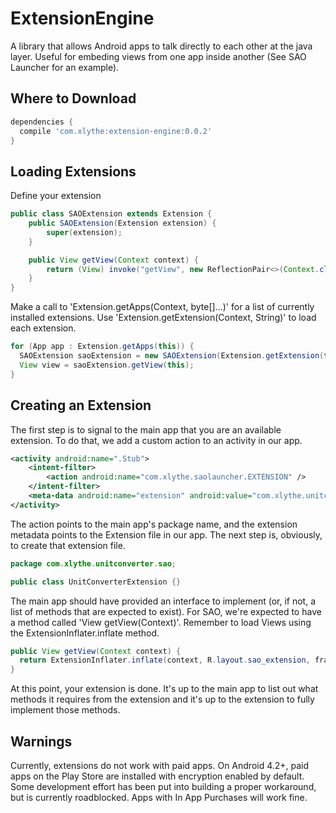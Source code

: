 ExtensionEngine
===============
A library that allows Android apps to talk directly to each other at the java layer. Useful for embeding views from one app inside another (See SAO Launcher for an example).

Where to Download
-----------------
```groovy
dependencies {
  compile 'com.xlythe:extension-engine:0.0.2'
}
```

Loading Extensions
----------------
Define your extension
```java
public class SAOExtension extends Extension {
    public SAOExtension(Extension extension) {
        super(extension);
    }

    public View getView(Context context) {
        return (View) invoke("getView", new ReflectionPair<>(Context.class, context));
    }
}

```

Make a call to 'Extension.getApps(Context, byte[]...)' for a list of currently installed extensions.
Use 'Extension.getExtension(Context, String)' to load each extension.
```java
for (App app : Extension.getApps(this)) {
  SAOExtension saoExtension = new SAOExtension(Extension.getExtension(this, app));
  View view = saoExtension.getView(this);
}
```


Creating an Extension
----------------
The first step is to signal to the main app that you are an available extension.
To do that, we add a custom action to an activity in our app.
```xml
<activity android:name=".Stub">
    <intent-filter>
        <action android:name="com.xlythe.saolauncher.EXTENSION" />
    </intent-filter>
    <meta-data android:name="extension" android:value="com.xlythe.unitconverter.sao.UnitConverterExtension" />
</activity>
```
The action points to the main app's package name, and the extension metadata points to the Extension file in our app.
The next step is, obviously, to create that extension file.
```java
package com.xlythe.unitconverter.sao;

public class UnitConverterExtension {}
```
The main app should have provided an interface to implement (or, if not, a list of methods that are expected to exist).
For SAO, we're expected to have a method called 'View getView(Context)'. Remember to load Views using the ExtensionInflater.inflate method.
```java
public View getView(Context context) {
  return ExtensionInflater.inflate(context, R.layout.sao_extension, frame);
}
```
At this point, your extension is done. It's up to the main app to list out what methods it requires from the extension
and it's up to the extension to fully implement those methods.

Warnings
----------------
Currently, extensions do not work with paid apps. On Android 4.2+, paid apps on the Play Store are installed with encryption enabled by default.
Some development effort has been put into building a proper workaround, but is currently roadblocked. Apps with In App Purchases will work fine.
